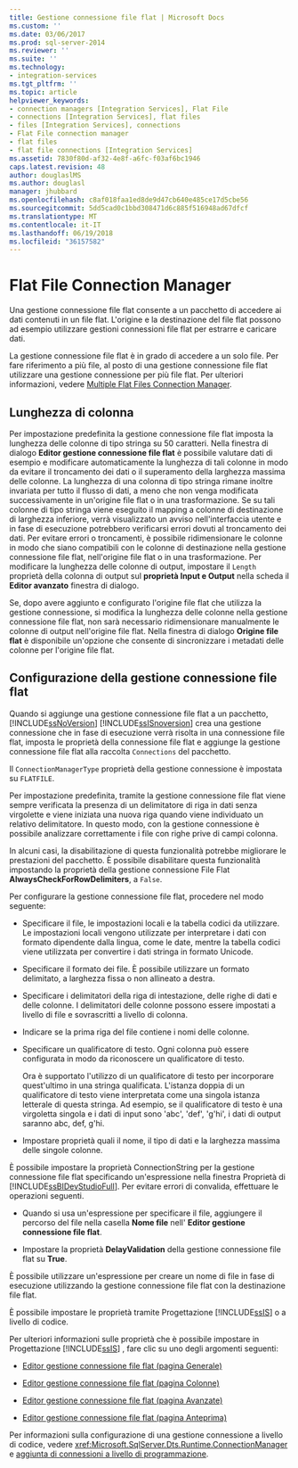 ```yaml
---
title: Gestione connessione file flat | Microsoft Docs
ms.custom: ''
ms.date: 03/06/2017
ms.prod: sql-server-2014
ms.reviewer: ''
ms.suite: ''
ms.technology:
- integration-services
ms.tgt_pltfrm: ''
ms.topic: article
helpviewer_keywords:
- connection managers [Integration Services], Flat File
- connections [Integration Services], flat files
- files [Integration Services], connections
- Flat File connection manager
- flat files
- flat file connections [Integration Services]
ms.assetid: 7830f80d-af32-4e8f-a6fc-f03af6bc1946
caps.latest.revision: 48
author: douglaslMS
ms.author: douglasl
manager: jhubbard
ms.openlocfilehash: c8af018faa1ed8de9d47cb640e485ce17d5cbe56
ms.sourcegitcommit: 5dd5cad0c1bbd308471d6c885f516948ad67dfcf
ms.translationtype: MT
ms.contentlocale: it-IT
ms.lasthandoff: 06/19/2018
ms.locfileid: "36157582"
---
```

# <a name="flat-file-connection-manager"></a>Flat File Connection Manager
  Una gestione connessione file flat consente a un pacchetto di accedere ai dati contenuti in un file flat. L'origine e la destinazione del file flat possono ad esempio utilizzare gestioni connessioni file flat per estrarre e caricare dati.  
  
 La gestione connessione file flat è in grado di accedere a un solo file. Per fare riferimento a più file, al posto di una gestione connessione file flat utilizzare una gestione connessione per più file flat. Per ulteriori informazioni, vedere [Multiple Flat Files Connection Manager](multiple-flat-files-connection-manager.md).  
  
## <a name="column-length"></a>Lunghezza di colonna  
 Per impostazione predefinita la gestione connessione file flat imposta la lunghezza delle colonne di tipo stringa su 50 caratteri. Nella finestra di dialogo **Editor gestione connessione file flat** è possibile valutare dati di esempio e modificare automaticamente la lunghezza di tali colonne in modo da evitare il troncamento dei dati o il superamento della larghezza massima delle colonne. La lunghezza di una colonna di tipo stringa rimane inoltre invariata per tutto il flusso di dati, a meno che non venga modificata successivamente in un'origine file flat o in una trasformazione. Se su tali colonne di tipo stringa viene eseguito il mapping a colonne di destinazione di larghezza inferiore, verrà visualizzato un avviso nell'interfaccia utente e in fase di esecuzione potrebbero verificarsi errori dovuti al troncamento dei dati. Per evitare errori o troncamenti, è possibile ridimensionare le colonne in modo che siano compatibili con le colonne di destinazione nella gestione connessione file flat, nell'origine file flat o in una trasformazione. Per modificare la lunghezza delle colonne di output, impostare il `Length` proprietà della colonna di output sul **proprietà Input e Output** nella scheda il **Editor avanzato** finestra di dialogo.  
  
 Se, dopo avere aggiunto e configurato l'origine file flat che utilizza la gestione connessione, si modifica la lunghezza delle colonne nella gestione connessione file flat, non sarà necessario ridimensionare manualmente le colonne di output nell'origine file flat. Nella finestra di dialogo **Origine file flat** è disponibile un'opzione che consente di sincronizzare i metadati delle colonne per l'origine file flat.  
  
## <a name="configuration-of-the-flat-file-connection-manager"></a>Configurazione della gestione connessione file flat  
 Quando si aggiunge una gestione connessione file flat a un pacchetto, [!INCLUDE[ssNoVersion](../../includes/ssnoversion-md.md)] [!INCLUDE[ssISnoversion](../../includes/ssisnoversion-md.md)] crea una gestione connessione che in fase di esecuzione verrà risolta in una connessione file flat, imposta le proprietà della connessione file flat e aggiunge la gestione connessione file flat alla raccolta `Connections` del pacchetto.  
  
 Il `ConnectionManagerType` proprietà della gestione connessione è impostata su `FLATFILE`.  
  
 Per impostazione predefinita, tramite la gestione connessione file flat viene sempre verificata la presenza di un delimitatore di riga in dati senza virgolette e viene iniziata una nuova riga quando viene individuato un relativo delimitatore. In questo modo, con la gestione connessione è possibile analizzare correttamente i file con righe prive di campi colonna.  
  
 In alcuni casi, la disabilitazione di questa funzionalità potrebbe migliorare le prestazioni del pacchetto. È possibile disabilitare questa funzionalità impostando la proprietà della gestione connessione File Flat **AlwaysCheckForRowDelimiters**, a `False`.  
  
 Per configurare la gestione connessione file flat, procedere nel modo seguente:  
  
-   Specificare il file, le impostazioni locali e la tabella codici da utilizzare. Le impostazioni locali vengono utilizzate per interpretare i dati con formato dipendente dalla lingua, come le date, mentre la tabella codici viene utilizzata per convertire i dati stringa in formato Unicode.  
  
-   Specificare il formato dei file. È possibile utilizzare un formato delimitato, a larghezza fissa o non allineato a destra.  
  
-   Specificare i delimitatori della riga di intestazione, delle righe di dati e delle colonne. I delimitatori delle colonne possono essere impostati a livello di file e sovrascritti a livello di colonna.  
  
-   Indicare se la prima riga del file contiene i nomi delle colonne.  
  
-   Specificare un qualificatore di testo. Ogni colonna può essere configurata in modo da riconoscere un qualificatore di testo.  
  
     Ora è supportato l'utilizzo di un qualificatore di testo per incorporare quest'ultimo in una stringa qualificata. L'istanza doppia di un qualificatore di testo viene interpretata come una singola istanza letterale di questa stringa. Ad esempio, se il qualificatore di testo è una virgoletta singola e i dati di input sono 'abc', 'def', 'g'hi', i dati di output saranno abc, def, g'hi.  
  
-   Impostare proprietà quali il nome, il tipo di dati e la larghezza massima delle singole colonne.  
  
 È possibile impostare la proprietà ConnectionString per la gestione connessione file flat specificando un'espressione nella finestra Proprietà di [!INCLUDE[ssBIDevStudioFull](../../includes/ssbidevstudiofull-md.md)]. Per evitare errori di convalida, effettuare le operazioni seguenti.  
  
-   Quando si usa un'espressione per specificare il file, aggiungere il percorso del file nella casella **Nome file** nell' **Editor gestione connessione file flat**.  
  
-   Impostare la proprietà **DelayValidation** della gestione connessione file flat su **True**.  
  
 È possibile utilizzare un'espressione per creare un nome di file in fase di esecuzione utilizzando la gestione connessione file flat con la destinazione file flat.  
  
 È possibile impostare le proprietà tramite Progettazione [!INCLUDE[ssIS](../../includes/ssis-md.md)] o a livello di codice.  
  
 Per ulteriori informazioni sulle proprietà che è possibile impostare in Progettazione [!INCLUDE[ssIS](../../includes/ssis-md.md)] , fare clic su uno degli argomenti seguenti:  
  
-   [Editor gestione connessione file flat &#40;pagina Generale&#41;](../general-page-of-integration-services-designers-options.md)  
  
-   [Editor gestione connessione file flat &#40;pagina Colonne&#41;](../flat-file-connection-manager-editor-columns-page.md)  
  
-   [Editor gestione connessione file flat &#40;pagina Avanzate&#41;](../flat-file-connection-manager-editor-advanced-page.md)  
  
-   [Editor gestione connessione file flat &#40;pagina Anteprima&#41;](../flat-file-connection-manager-editor-preview-page.md)  
  
 Per informazioni sulla configurazione di una gestione connessione a livello di codice, vedere <xref:Microsoft.SqlServer.Dts.Runtime.ConnectionManager> e [aggiunta di connessioni a livello di programmazione](../building-packages-programmatically/adding-connections-programmatically.md).  
  
  